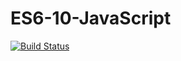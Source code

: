 # ES6-10-JavaScript

[![Build Status](https://travis-ci.org/Jack-WangZhe/ES6-10-JavaScript.svg?branch=master)](https://travis-ci.org/Jack-WangZhe/ES6-10-JavaScript)
